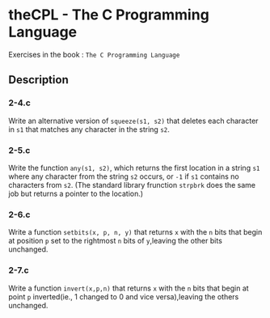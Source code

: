 theCPL - The C Programming Language
====================================

Exercises in the book : `The C Programming Language`

## Description

### 2-4.c
Write an alternative version of `squeeze(s1, s2)` that deletes each character
in `s1` that matches any character in the string `s2`.

### 2-5.c
Write the function `any(s1, s2)`, which returns the first location in a
string `s1` where any character from the string `s2` occurs, or `-1`
if `s1` contains no characters from `s2`.
(The standard library frunction `strpbrk` does the same job but returns
a pointer to the location.)

### 2-6.c
Write a function `setbits(x, p, n, y)` that returns `x` with the `n` bits
that begin at position `p` set to the rightmost `n` bits of `y`,leaving the
other bits unchanged.

### 2-7.c
Write a function `invert(x,p,n)` that returns `x` with the `n` bits that
begin at point `p` inverted(ie., 1 changed to 0 and vice versa),leaving
the others unchanged.
